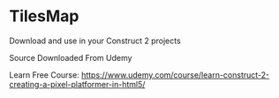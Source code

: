 # TilesMap

Download and use in your Construct 2 projects

Source Downloaded From Udemy

Learn Free Course: 
https://www.udemy.com/course/learn-construct-2-creating-a-pixel-platformer-in-html5/
